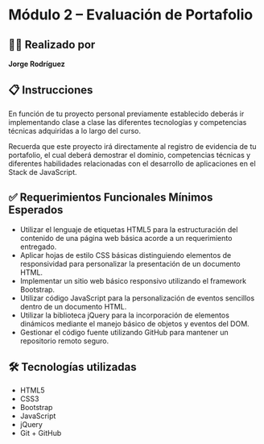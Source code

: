 # Módulo 2 – Evaluación de Portafolio

## 🧑‍💻 Realizado por

**Jorge Rodríguez**

## 📋 Instrucciones

En función de tu proyecto personal previamente establecido deberás ir implementando clase a clase las diferentes tecnologías y competencias técnicas adquiridas a lo largo del curso.

Recuerda que este proyecto irá directamente al registro de evidencia de tu portafolio, el cual deberá demostrar el dominio, competencias técnicas y diferentes habilidades relacionadas con el desarrollo de aplicaciones en el Stack de JavaScript.

## ✅ Requerimientos Funcionales Mínimos Esperados

- Utilizar el lenguaje de etiquetas HTML5 para la estructuración del contenido de una página web básica acorde a un requerimiento entregado.
- Aplicar hojas de estilo CSS básicas distinguiendo elementos de responsividad para personalizar la presentación de un documento HTML.
- Implementar un sitio web básico responsivo utilizando el framework Bootstrap.
- Utilizar código JavaScript para la personalización de eventos sencillos dentro de un documento HTML.
- Utilizar la biblioteca jQuery para la incorporación de elementos dinámicos mediante el manejo básico de objetos y eventos del DOM.
- Gestionar el código fuente utilizando GitHub para mantener un repositorio remoto seguro.

## 🛠️ Tecnologías utilizadas

- HTML5
- CSS3
- Bootstrap
- JavaScript
- jQuery
- Git + GitHub